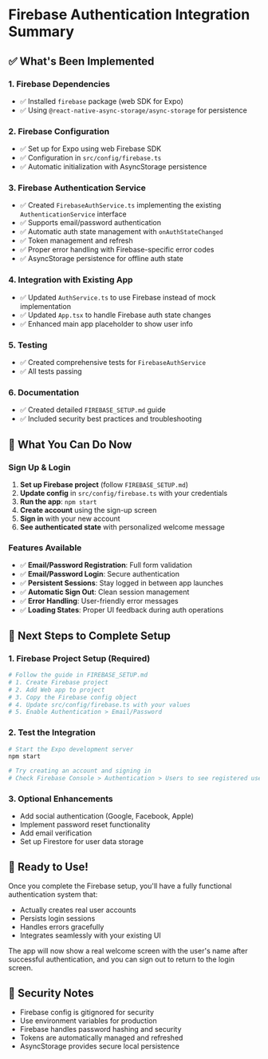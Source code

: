 # Firebase Authentication Integration Summary

## ✅ What's Been Implemented

### 1. Firebase Dependencies
- ✅ Installed `firebase` package (web SDK for Expo)
- ✅ Using `@react-native-async-storage/async-storage` for persistence

### 2. Firebase Configuration
- ✅ Set up for Expo using web Firebase SDK
- ✅ Configuration in `src/config/firebase.ts`
- ✅ Automatic initialization with AsyncStorage persistence

### 3. Firebase Authentication Service
- ✅ Created `FirebaseAuthService.ts` implementing the existing `AuthenticationService` interface
- ✅ Supports email/password authentication
- ✅ Automatic auth state management with `onAuthStateChanged`
- ✅ Token management and refresh
- ✅ Proper error handling with Firebase-specific error codes
- ✅ AsyncStorage persistence for offline auth state

### 4. Integration with Existing App
- ✅ Updated `AuthService.ts` to use Firebase instead of mock implementation
- ✅ Updated `App.tsx` to handle Firebase auth state changes
- ✅ Enhanced main app placeholder to show user info

### 5. Testing
- ✅ Created comprehensive tests for `FirebaseAuthService`
- ✅ All tests passing

### 6. Documentation
- ✅ Created detailed `FIREBASE_SETUP.md` guide
- ✅ Included security best practices and troubleshooting

## 🎯 What You Can Do Now

### Sign Up & Login
1. **Set up Firebase project** (follow `FIREBASE_SETUP.md`)
2. **Update config** in `src/config/firebase.ts` with your credentials
3. **Run the app**: `npm start`
4. **Create account** using the sign-up screen
5. **Sign in** with your new account
6. **See authenticated state** with personalized welcome message

### Features Available
- ✅ **Email/Password Registration**: Full form validation
- ✅ **Email/Password Login**: Secure authentication
- ✅ **Persistent Sessions**: Stay logged in between app launches
- ✅ **Automatic Sign Out**: Clean session management
- ✅ **Error Handling**: User-friendly error messages
- ✅ **Loading States**: Proper UI feedback during auth operations

## 🔧 Next Steps to Complete Setup

### 1. Firebase Project Setup (Required)
```bash
# Follow the guide in FIREBASE_SETUP.md
# 1. Create Firebase project
# 2. Add Web app to project
# 3. Copy the Firebase config object
# 4. Update src/config/firebase.ts with your values
# 5. Enable Authentication > Email/Password
```

### 2. Test the Integration
```bash
# Start the Expo development server
npm start

# Try creating an account and signing in
# Check Firebase Console > Authentication > Users to see registered users
```

### 3. Optional Enhancements
- Add social authentication (Google, Facebook, Apple)
- Implement password reset functionality
- Add email verification
- Set up Firestore for user data storage

## 🚀 Ready to Use!

Once you complete the Firebase setup, you'll have a fully functional authentication system that:
- Actually creates real user accounts
- Persists login sessions
- Handles errors gracefully
- Integrates seamlessly with your existing UI

The app will now show a real welcome screen with the user's name after successful authentication, and you can sign out to return to the login screen.

## 🔐 Security Notes

- Firebase config is gitignored for security
- Use environment variables for production
- Firebase handles password hashing and security
- Tokens are automatically managed and refreshed
- AsyncStorage provides secure local persistence